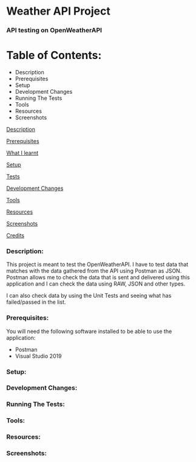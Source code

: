 # Weather API Project

### API testing on OpenWeatherAPI

# Table of Contents:
- Description
- Prerequisites
- Setup
- Development Changes
- Running The Tests
- Tools
- Resources
- Screenshots

[Description](#Description)  
<a name="Description"/>

[Prerequisites](#Prerequisites)  
<a name="Prerequisites"/>

[What I learnt](#What_I_Learnt)  
<a name="What_I_Learnt"/>

[Setup](#Setup)  
<a name="Setup"/>

[Tests](#Tests)  
<a name="Tests"/>

[Development Changes](#Development_Changes)  
<a name="Development_Changes"/>

[Tools](#Tools)  
<a name="Tools"/>

[Resources](#Resources)  
<a name="Resources"/>

[Screenshots](#Screenshots)
<a name="Screenshots"/>

[Credits](#Credits)  
<a name="Credits"/>

### Description: 

This project is meant to test the OpenWeatherAPI. I have to test data that matches with the data gathered from the API using Postman as JSON. Postman allows me to check the data that is sent and delivered using this application and I can check the data using RAW, JSON and other types.

I can also check data by using the Unit Tests and seeing what has failed/passed in the list. 

### Prerequisites:
You will need the following software installed to be able to use the application:
- Postman
- Visual Studio 2019

### Setup:

### Development Changes:

### Running The Tests:

### Tools:

### Resources:

### Screenshots: 
